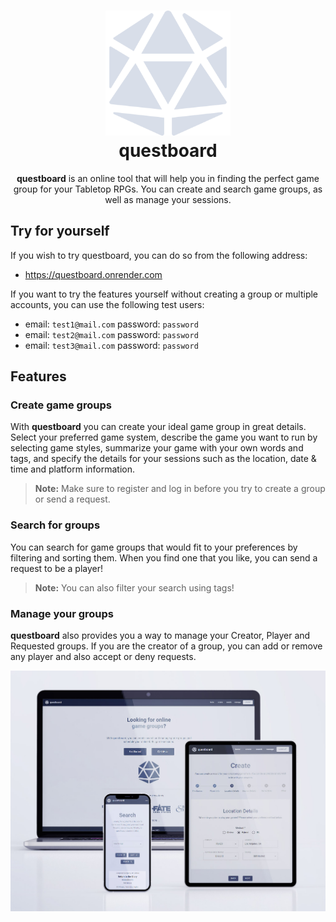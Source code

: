 <h1 align="center">
  <img alt="questboard logo" src="https://github.com/taner-h/questboard/blob/master/frontend/public/logo.svg" width="200px"/><br/>
  questboard
</h1>
<p align="center"><b>questboard</b> is an online tool that will help you in finding the perfect game group for your Tabletop RPGs. You can create and search game groups, as well as manage your sessions.</p>

## Try for yourself

If you wish to try questboard, you can do so from the following address:

- https://questboard.onrender.com

If you want to try the features yourself without creating a group or multiple accounts, you can use the following test users:

- email: `test1@mail.com` password: `password`
- email: `test2@mail.com` password: `password`
- email: `test3@mail.com` password: `password`

## Features

### Create game groups

With **questboard** you can create your ideal game group in great details. Select your preferred game system, describe the game you want to run by selecting game styles, summarize your game with your own words and tags, and specify the details for your sessions such as the location, date & time and platform information.

> **Note:** Make sure to register and log in before you try to create a group or send a request.

### Search for groups

You can search for game groups that would fit to your preferences by filtering and sorting them. When you find one that you like, you can send a request to be a player!

> **Note:** You can also filter your search using tags!

### Manage your groups

**questboard** also provides you a way to manage your Creator, Player and Requested groups. If you are the creator of a group, you can add or remove any player and also accept or deny requests.

![crossplatform](https://github.com/taner-h/questboard/blob/master/frontend/src/img/mockup.jpg)
